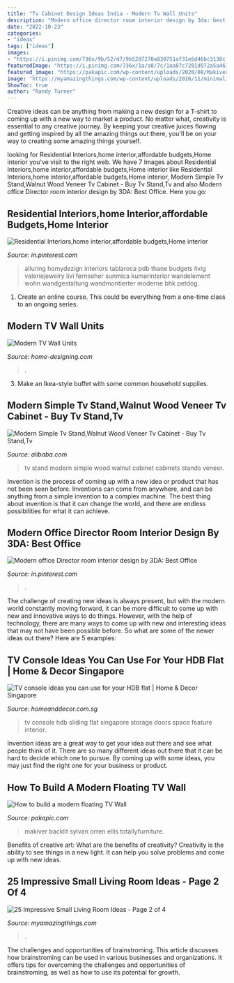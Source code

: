 ```yaml
---
title: "Tv Cabinet Design Ideas India - Modern Tv Wall Units"
description: "Modern office director room interior design by 3da: best office"
date: "2022-10-23"
categories:
- "ideas"
tags: ["ideas"]
images:
- "https://i.pinimg.com/736x/9b/52/d7/9b52d7270a830751af31e6d46bc3138c.jpg"
featuredImage: "https://i.pinimg.com/736x/1a/a8/7c/1aa87c7281d972a5a467f9d59853e794.jpg"
featured_image: "https://pakapic.com/wp-content/uploads/2020/08/MakiverFloatingTVStandforTVsupto7822.jpg"
image: "https://myamazingthings.com/wp-content/uploads/2016/11/minimalist-living-room-tv-cabinet-design-effect-drawing.jpg"
ShowToc: true
author: "Randy Turner"
---
```



Creative ideas can be anything from making a new design for a T-shirt to coming up with a new way to market a product. No matter what, creativity is essential to any creative journey. By keeping your creative juices flowing and getting inspired by all the amazing things out there, you'll be on your way to creating some amazing things yourself.

	

		
looking for Residential Interiors,home interior,affordable budgets,Home interior you've visit to the right web. We have 7 Images about Residential Interiors,home interior,affordable budgets,Home interior like Residential Interiors,home interior,affordable budgets,Home interior, Modern Simple Tv Stand,Walnut Wood Veneer Tv Cabinet - Buy Tv Stand,Tv and also Modern office Director room interior design by 3DA: Best Office. Here you go:
		
    
## Residential Interiors,home Interior,affordable Budgets,Home Interior

<img loading=lazy src="https://i.pinimg.com/736x/9b/52/d7/9b52d7270a830751af31e6d46bc3138c.jpg" onerror="this.onerror=null;this.src='https://tse1.mm.bing.net/th?id=OIP.-IXDrExf_0jNtHSomk9MswHaJ4&amp;pid=15.1';" alt="Residential Interiors,home interior,affordable budgets,Home interior">

_Source: in.pinterest.com_

>alluring homydezign interiors tablaroca pdb thane budgets livig valeriejewelry livi fernseher sunmica kumarinterior wandelement wohn wandgestaltung wandmontierter moderne bhk petdog. 

	

1. Create an online course. This could be everything from a one-time class to an ongoing series.

    
## Modern TV Wall Units

<img loading=lazy src="https://cdn.home-designing.com/wp-content/uploads/2011/07/simple-tv-wall-mount.jpg" onerror="this.onerror=null;this.src='https://tse1.mm.bing.net/th?id=OIP.NsB4VFxN1o6xF-OHEulvuQHaET&amp;pid=15.1';" alt="Modern TV Wall Units">

_Source: home-designing.com_

>. 

	

3. Make an Ikea-style buffet with some common household supplies.

    
## Modern Simple Tv Stand,Walnut Wood Veneer Tv Cabinet - Buy Tv Stand,Tv

<img loading=lazy src="http://sc01.alicdn.com/kf/HTB14f_qk4PI8KJjSspf763CFXXaR/220968994/HTB14f_qk4PI8KJjSspf763CFXXaR.png" onerror="this.onerror=null;this.src='https://tse4.mm.bing.net/th?id=OIP.-REYPi6h0ZRYYTM9J5U6JAHaFs&amp;pid=15.1';" alt="Modern Simple Tv Stand,Walnut Wood Veneer Tv Cabinet - Buy Tv Stand,Tv">

_Source: alibaba.com_

>tv stand modern simple wood walnut cabinet cabinets stands veneer. 

	

Invention is the process of coming up with a new idea or product that has not been seen before. Inventions can come from anywhere, and can be anything from a simple invention to a complex machine. The best thing about invention is that it can change the world, and there are endless possibilities for what it can achieve.

    
## Modern Office Director Room Interior Design By 3DA: Best Office

<img loading=lazy src="https://i.pinimg.com/736x/1a/a8/7c/1aa87c7281d972a5a467f9d59853e794.jpg" onerror="this.onerror=null;this.src='https://tse3.mm.bing.net/th?id=OIP.JBerpfpPGExdZ8iYQbU7fQHaFW&amp;pid=15.1';" alt="Modern office Director room interior design by 3DA: Best Office">

_Source: in.pinterest.com_

>. 

	

The challenge of creating new ideas is always present, but with the modern world constantly moving forward, it can be more difficult to come up with new and innovative ways to do things. However, with the help of technology, there are many ways to come up with new and interesting ideas that may not have been possible before. So what are some of the newer ideas out there? Here are 5 examples: 

    
## TV Console Ideas You Can Use For Your HDB Flat | Home &amp; Decor Singapore

<img loading=lazy src="https://www.homeanddecor.com.sg/sites/default/files/imagecache/hnd_revamp_1x1_large/blog/gallery_article/gallery_images/sliding-tv.jpg" onerror="this.onerror=null;this.src='https://tse2.mm.bing.net/th?id=OIP._raUa2Fefnd9krgEfpKAbwHaLG&amp;pid=15.1';" alt="TV console ideas you can use for your HDB flat | Home &amp; Decor Singapore">

_Source: homeanddecor.com.sg_

>tv console hdb sliding flat singapore storage doors space feature interior. 

	

Invention ideas are a great way to get your idea out there and see what people think of it. There are so many different ideas out there that it can be hard to decide which one to pursue. By coming up with some ideas, you may just find the right one for your business or product.

    
## How To Build A Modern Floating TV Wall

<img loading=lazy src="https://pakapic.com/wp-content/uploads/2020/08/MakiverFloatingTVStandforTVsupto7822.jpg" onerror="this.onerror=null;this.src='https://tse1.mm.bing.net/th?id=OIP.NlnNdglWh9VumGp-LXZ_BgHaHa&amp;pid=15.1';" alt="How to build a modern floating TV Wall">

_Source: pakapic.com_

>makiver backlit sylvan orren ellis totallyfurniture. 

	

Benefits of creative art: What are the benefits of creativity?
Creativity is the ability to see things in a new light. It can help you solve problems and come up with new ideas.

    
## 25 Impressive Small Living Room Ideas - Page 2 Of 4

<img loading=lazy src="https://myamazingthings.com/wp-content/uploads/2016/11/minimalist-living-room-tv-cabinet-design-effect-drawing.jpg" onerror="this.onerror=null;this.src='https://tse4.mm.bing.net/th?id=OIP.ixxA93af6JgrG_ZlmT7EKQHaE8&amp;pid=15.1';" alt="25 Impressive Small Living Room Ideas - Page 2 of 4">

_Source: myamazingthings.com_

>. 

	

The challenges and opportunities of brainstroming.
This article discusses how brainstroming can be used in various businesses and organizations. It offers tips for overcoming the challenges and opportunities of brainstroming, as well as how to use its potential for growth.

